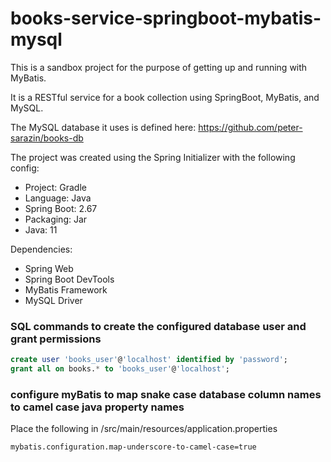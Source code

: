 # books-service-springboot-mybatis-mysql

This is a sandbox project for the purpose of getting up and running with MyBatis.

It is a RESTful service for a book collection using SpringBoot, MyBatis, and MySQL.

The MySQL database it uses is defined here:
https://github.com/peter-sarazin/books-db

The project was created using the Spring Initializer with the following config:

- Project: Gradle
- Language: Java
- Spring Boot: 2.67
- Packaging: Jar
- Java: 11

Dependencies:
- Spring Web
- Spring Boot DevTools
- MyBatis Framework
- MySQL Driver

### SQL commands to create the configured database user and grant permissions

```sql
create user 'books_user'@'localhost' identified by 'password';
grant all on books.* to 'books_user'@'localhost';
```
### configure myBatis to map snake case database column names to camel case java property names

Place the following in /src/main/resources/application.properties
```
mybatis.configuration.map-underscore-to-camel-case=true
```